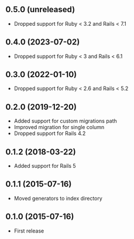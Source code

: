 ## 0.5.0 (unreleased)

- Dropped support for Ruby < 3.2 and Rails < 7.1

## 0.4.0 (2023-07-02)

- Dropped support for Ruby < 3 and Rails < 6.1

## 0.3.0 (2022-01-10)

- Dropped support for Ruby < 2.6 and Rails < 5.2

## 0.2.0 (2019-12-20)

- Added support for custom migrations path
- Improved migration for single column
- Dropped support for Rails 4.2

## 0.1.2 (2018-03-22)

- Added support for Rails 5

## 0.1.1 (2015-07-16)

- Moved generators to index directory

## 0.1.0 (2015-07-16)

- First release

